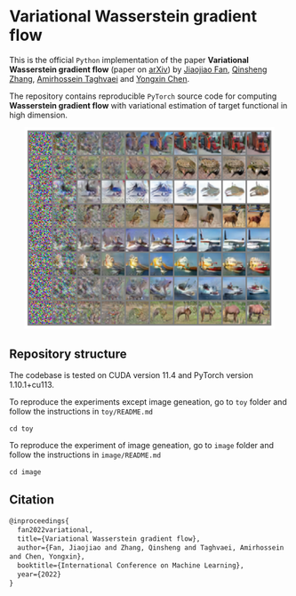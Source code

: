 # Variational Wasserstein gradient flow

This is the official `Python` implementation of the paper **Variational Wasserstein gradient flow** (paper on [arXiv](https://arxiv.org/abs/2112.02424)) by [Jiaojiao Fan](https://sbyebss.github.io/), [Qinsheng Zhang](https://scholar.google.ru/citations?user=Bktg6JEAAAAJ&hl=en), [Amirhossein Taghvaei](https://amirtag.github.io/) and [Yongxin Chen](https://yongxin.ae.gatech.edu/).

The repository contains reproducible `PyTorch` source code for computing **Wasserstein gradient flow** with variational estimation of target functional in high dimension.

<p align="center"><img src="toy/assets/cifar-traj.png" width="450" /></p>

## Repository structure

The codebase is tested on CUDA version 11.4 and PyTorch version 1.10.1+cu113.

To reproduce the experiments except image geneation, go to `toy` folder and follow the instructions in `toy/README.md`

```
cd toy
```

To reproduce the experiment of image geneation, go to `image` folder and follow the instructions in `image/README.md`

```
cd image
```

## Citation

```
@inproceedings{
  fan2022variational,
  title={Variational Wasserstein gradient flow},
  author={Fan, Jiaojiao and Zhang, Qinsheng and Taghvaei, Amirhossein and Chen, Yongxin},
  booktitle={International Conference on Machine Learning},
  year={2022}
}
```
